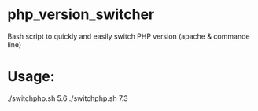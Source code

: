 # php_version_switcher
Bash script to quickly and easily switch PHP version (apache & commande line)

# Usage:
./switchphp.sh 5.6
./switchphp.sh 7.3
